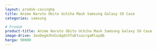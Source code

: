 ```yaml
---
layout: produk-casinghp
title: Anime Naruto Obito Uchiha Mask Samsung Galaxy S9 Case
categories: samsung

# Produk
product-title: Anime Naruto Obito Uchiha Mask Samsung Galaxy S9 Case
image-drive: 1mvDegkXhd1sAgdchTaEtxairgaRlayQ6
harga: 90000
---
```


